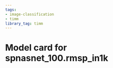 ```yaml
---
tags:
- image-classification
- timm
library_tag: timm
---
```

# Model card for spnasnet_100.rmsp_in1k